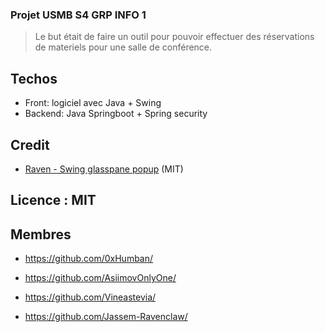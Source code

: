 ### Projet USMB S4 GRP INFO 1

> Le but était de faire un outil pour pouvoir effectuer des réservations de materiels pour une salle de conférence.


## Techos
- Front: logiciel avec Java + Swing
- Backend: Java Springboot + Spring security




## Credit
- [Raven - Swing glasspane popup](https://github.com/DJ-Raven/swing-glasspane-popup)  (MIT)


## Licence : MIT

## Membres

- https://github.com/0xHumban/

- https://github.com/AsiimovOnlyOne/

- https://github.com/Vineastevia/

- https://github.com/Jassem-Ravenclaw/


